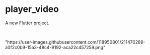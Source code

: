 # player_video

A new Flutter project.


<p>
<img src"https://user-images.githubusercontent.com/118950801/211469759-b7766500-45b0-46c1-b462-32e16d2278e8.png"width=22%height=35%>
<img src"https://user-images.githubusercontent.com/118950801/211469813-d1b13779-c303-4663-8a59-f927999a17b3.png"width=22%height=35%>
<img src"https://user-images.githubusercontent.com/118950801/211469865-99f7d4a9-95cc-452b-a913-9f2a100d0bf1.png"width=22%height=35%>
</p>
"https://user-images.githubusercontent.com/118950801/211470289-a0f2c0b9-15a3-48c4-9192-aca22c457259.png"
